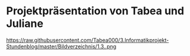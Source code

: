 # <a name="Inhaltsverzeichnis"></a> Projektpräsentation von Tabea und Juliane



https://raw.githubusercontent.com/Tabea000/3.Informatikprojekt-Stundenblog/master/Bildverzeichnis/1.3..png














